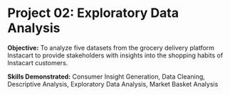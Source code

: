 # Project 02: Exploratory Data Analysis
 
**Objective:** To analyze five datasets from the grocery delivery platform Instacart to provide stakeholders with insights into the shopping habits of Instacart customers. 

**Skills Demonstrated:** Consumer Insight Generation, Data Cleaning, Descriptive Analysis, Exploratory Data Analysis, Market Basket Analysis
